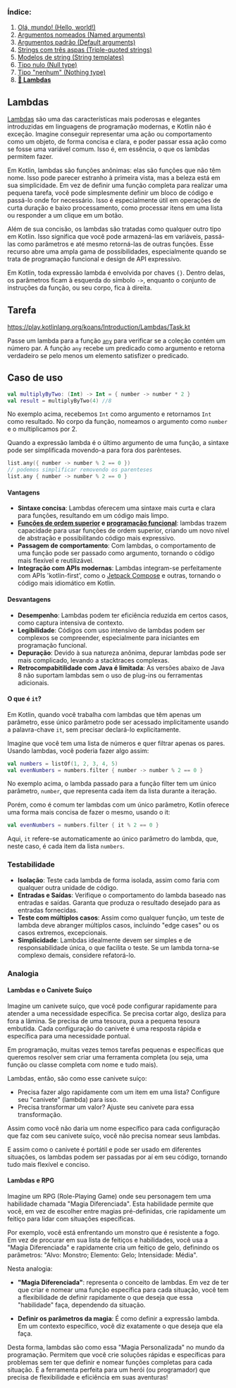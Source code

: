 ### Índice:

1. [Olá, mundo! (Hello, world!)](https://github.com/rsicarelli/kotlin-koans-edu-br/blob/d8aea22733450ce5a4914663b542a690c785d46a/koans/src/commonMain/kotlin/com/rsicarelli/koansbr/introduction/helloWorld/README.md)
2. [Argumentos nomeados (Named arguments)](https://github.com/rsicarelli/kotlin-koans-edu-br/blob/d8aea22733450ce5a4914663b542a690c785d46a/koans/src/commonMain/kotlin/com/rsicarelli/koansbr/introduction/namedArguments/README.md)
3. [Argumentos padrão (Default arguments)](https://github.com/rsicarelli/kotlin-koans-edu-br/blob/d8aea22733450ce5a4914663b542a690c785d46a/koans/src/commonMain/kotlin/com/rsicarelli/koansbr/introduction/defaultArguments/README.md)
4. [Strings com três aspas (Triple-quoted strings)](https://github.com/rsicarelli/kotlin-koans-edu-br/blob/d8aea22733450ce5a4914663b542a690c785d46a/koans/src/commonMain/kotlin/com/rsicarelli/koansbr/introduction/tripleQuotedStrings/README.md)
5. [Modelos de string (String templates)](https://github.com/rsicarelli/kotlin-koans-edu-br/blob/d8aea22733450ce5a4914663b542a690c785d46a/koans/src/commonMain/kotlin/com/rsicarelli/koansbr/introduction/stringTemplates/README.md)
6. [Tipo nulo (Null type)](https://github.com/rsicarelli/kotlin-koans-edu-br/blob/d8aea22733450ce5a4914663b542a690c785d46a/koans/src/commonMain/kotlin/com/rsicarelli/koansbr/introduction/nullableTypes/README.md)
7. [Tipo "nenhum" (Nothing type)](https://github.com/rsicarelli/kotlin-koans-edu-br/blob/d8aea22733450ce5a4914663b542a690c785d46a/koans/src/commonMain/kotlin/com/rsicarelli/koansbr/introduction/nothingType/README.md)
8. **[📖 Lambdas](https://github.com/rsicarelli/kotlin-koans-edu-br/blob/d8aea22733450ce5a4914663b542a690c785d46a/koans/src/commonMain/kotlin/com/rsicarelli/koansbr/introduction/lambdas/README.md)**

## Lambdas

[Lambdas](https://kotlinlang.org/docs/lambdas.html#lambda-expressions-and-anonymous-functions) são uma das características mais poderosas e
elegantes introduzidas em linguagens de programação modernas, e Kotlin não é exceção. Imagine conseguir representar uma ação ou
comportamento como um objeto, de forma concisa e clara, e poder passar essa ação como se fosse uma variável comum. Isso é, em essência, o
que os lambdas permitem fazer.

Em Kotlin, lambdas são funções anônimas: elas são funções que não têm nome. Isso pode parecer estranho à primeira vista, mas a beleza está
em sua simplicidade. Em vez de definir uma função completa para realizar uma pequena tarefa, você pode simplesmente definir um bloco de
código e passá-lo onde for necessário. Isso é especialmente útil em operações de curta duração e baixo processamento, como processar itens
em uma lista ou responder a um clique em um botão.

Além de sua concisão, os lambdas são tratadas como qualquer outro tipo em Kotlin. Isso significa que você pode armazená-las em variáveis,
passá-las como parâmetros e até mesmo retorná-las de outras funções. Esse recurso abre uma ampla gama de possibilidades, especialmente
quando se trata de programação funcional e design de API expressivo.

Em Kotlin, toda expressão lambda é envolvida por chaves `{}`. Dentro delas, os parâmetros ficam à esquerda do símbolo `->`, enquanto o
conjunto de instruções da função, ou seu corpo, fica à direita.

## Tarefa

https://play.kotlinlang.org/koans/Introduction/Lambdas/Task.kt

Passe um lambda para a função [`any`](https://kotlinlang.org/api/latest/jvm/stdlib/kotlin.collections/any.html)
para verificar se a coleção contém um número par.
A função `any` recebe um predicado como argumento e retorna verdadeiro se pelo menos um elemento satisfizer o predicado.

## Caso de uso

```kotlin
val multiplyByTwo: (Int) -> Int = { number -> number * 2 }
val result = multiplyByTwo(4) //8
```

No exemplo acima, recebemos `Int` como argumento e retornamos `Int` como resultado. No corpo da função, nomeamos o argumento como `number` e
o multiplicamos por 2.

Quando a expressão lambda é o último argumento de uma função, a sintaxe pode ser simplificada movendo-a para fora dos parênteses.

```kotlin
list.any({ number -> number % 2 == 0 })
// podemos simplificar removendo os parenteses
list.any { number -> number % 2 == 0 }
```

#### Vantagens

- **Sintaxe concisa**: Lambdas oferecem uma sintaxe mais curta e clara para funções, resultando em um código mais limpo.
- **[Funções de ordem superior](https://kotlinlang.org/docs/lambdas.html#higher-order-functions)
  e [programação funcional](https://pt.wikipedia.org/wiki/Programa%C3%A7%C3%A3o_funcional)**: lambdas trazem capacidade para usar funções de
  ordem superior, criando um novo nível de abstração e possibilitando código mais expressivo.
- **Passagem de comportamento**: Com lambdas, o comportamento de uma função pode ser passado como argumento, tornando o código mais flexível
  e reutilizável.
- **Integração com APIs modernas**: Lambdas integram-se perfeitamente com APIs 'kotlin-first', como
  o [Jetpack Compose](https://developer.android.com/jetpack/compose) e outras, tornando o código mais idiomático em Kotlin.

#### Desvantagens

- **Desempenho**: Lambdas podem ter eficiência reduzida em certos casos, como captura intensiva de contexto.
- **Legibilidade**: Códigos com uso intensivo de lambdas podem ser complexos se compreender, especialmente para iniciantes em programação
  funcional.
- **Depuração**: Devido à sua natureza anônima, depurar lambdas pode ser mais complicado, levando a stacktraces complexas.
- **Retrocompabitilidade com Java é limitada**: As versões abaixo de Java 8 não suportam lambdas sem o uso de plug-ins ou ferramentas
  adicionais.

#### O que é `it`?

Em Kotlin, quando você trabalha com lambdas que têm apenas um parâmetro, esse único parâmetro pode ser acessado implicitamente usando a
palavra-chave `it`, sem precisar declará-lo explicitamente.

Imagine que você tem uma lista de números e quer filtrar apenas os pares. Usando lambdas, você poderia fazer algo assim:

```kotlin
val numbers = listOf(1, 2, 3, 4, 5)
val evenNumbers = numbers.filter { number -> number % 2 == 0 }
```

No exemplo acima, o lambda passado para a função filter tem um único parâmetro, `number`, que representa cada item da lista durante a
iteração.

Porém, como é comum ter lambdas com um único parâmetro, Kotlin oferece uma forma mais concisa de fazer o mesmo, usando o it:

```kotlin
val evenNumbers = numbers.filter { it % 2 == 0 }
```

Aqui, `it` refere-se automaticamente ao único parâmetro do lambda, que, neste caso, é cada item da lista `numbers`.

### Testabilidade

- **Isolação**: Teste cada lambda de forma isolada, assim como faria com qualquer outra unidade de código.
- **Entradas e Saídas**: Verifique o comportamento do lambda baseado nas entradas e saídas. Garanta que produza o resultado desejado para as
  entradas fornecidas.
- **Teste com múltiplos casos**: Assim como qualquer função, um teste de lambda deve abranger múltiplos casos, incluindo "edge cases" ou os
  casos extremos, excepcionais.
- **Simplicidade**: Lambdas idealmente devem ser simples e de responsabilidade única, o que facilita o teste. Se um lambda torna-se complexo
  demais, considere refatorá-lo.

### Analogia

#### Lambdas e o Canivete Suíço

Imagine um canivete suíço, que você pode configurar rapidamente para atender a uma necessidade específica. Se precisa cortar algo, desliza
para fora a lâmina. Se precisa de uma tesoura, puxa a pequena tesoura embutida. Cada configuração do canivete é uma resposta rápida e
específica para uma necessidade pontual.

Em programação, muitas vezes temos tarefas pequenas e específicas que queremos resolver sem criar uma ferramenta completa (ou seja, uma
função ou classe completa com nome e tudo mais).

Lambdas, então, são como esse canivete suíço:

- Precisa fazer algo rapidamente com um item em uma lista? Configure seu "canivete" (lambda) para isso.
- Precisa transformar um valor? Ajuste seu canivete para essa transformação.

Assim como você não daria um nome específico para cada configuração que faz com seu canivete suíço, você não precisa nomear seus lambdas.

E assim como o canivete é portátil e pode ser usado em diferentes situações, os lambdas podem ser passadas por aí em seu código, tornando
tudo mais flexível e conciso.

#### Lambdas e RPG

Imagine um RPG (Role-Playing Game) onde seu personagem tem uma habilidade chamada "Magia Diferenciada". Esta habilidade permite que você,
em vez de escolher entre magias pré-definidas, crie rapidamente um feitiço para lidar com situações específicas.

Por exemplo, você está enfrentando um monstro que é resistente a fogo. Em vez de procurar em sua lista de feitiços e habilidades, você usa
a "Magia Diferenciada" e rapidamente cria um feitiço de gelo, definindo os parâmetros: "Alvo: Monstro; Elemento: Gelo; Intensidade: Média".

Nesta analogia:

- **"Magia Diferenciada"**: representa o conceito de lambdas. Em vez de ter que criar e nomear uma função específica para cada situação,
  você tem a flexibilidade de definir rapidamente o que deseja que essa "habilidade" faça, dependendo da situação.

- **Definir os parâmetros da magia**: É como definir a expressão lambda. Em um contexto específico, você diz exatamente o que deseja que ela
  faça.

Desta forma, lambdas são como essa "Magia Personalizada" no mundo da programação. Permitem que você crie soluções rápidas e específicas para
problemas sem ter que definir e nomear funções completas para cada situação. É a ferramenta perfeita para um herói (ou programador) que
precisa de flexibilidade e eficiência em suas aventuras!
